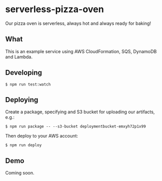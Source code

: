 # serverless-pizza-oven
Our pizza oven is serverless, always hot and always ready for baking!

## What

This is an example service using AWS CloudFormation, SQS, DynamoDB and Lambda.

## Developing

```
$ npm run test:watch
```

## Deploying

Create a package, specifying and S3 bucket for uploading our artifacts, e.g.:

```
$ npm run package -- --s3-bucket deploymentbucket-emxyh72p1x99
```

Then deploy to your AWS account:

```
$ npm run deploy
```

## Demo

Coming soon.
